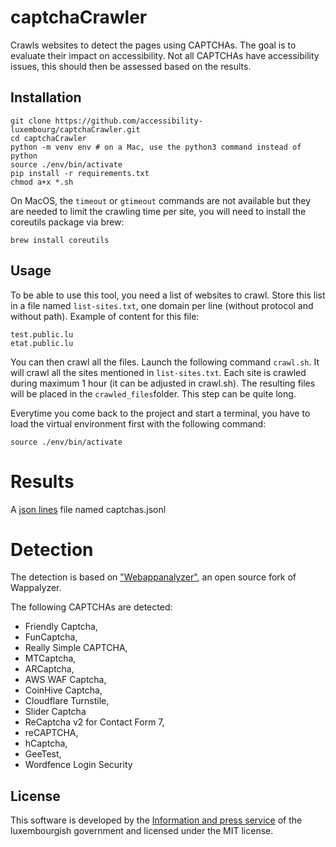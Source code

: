 # captchaCrawler

Crawls websites to detect the pages using CAPTCHAs.
The goal is to evaluate their impact on accessibility. Not all CAPTCHAs have accessibility issues, this should then be assessed based on the results.

## Installation

```
git clone https://github.com/accessibility-luxembourg/captchaCrawler.git
cd captchaCrawler
python -m venv env # on a Mac, use the python3 command instead of python
source ./env/bin/activate 
pip install -r requirements.txt
chmod a+x *.sh
```

On MacOS, the `timeout` or `gtimeout` commands are not available but they are needed to limit the crawling time per site, you will need to install the coreutils package via brew:
```
brew install coreutils
```

## Usage

To be able to use this tool, you need a list of websites to crawl. Store this list in a file named `list-sites.txt`, one domain per line (without protocol and without path). Example of content for this file: 

```
test.public.lu
etat.public.lu

```

You can then crawl all the files. Launch the following command `crawl.sh`. It will crawl all the sites mentioned in `list-sites.txt`. Each site is crawled during maximum 1 hour (it can be adjusted in crawl.sh). The resulting files will be placed in the `crawled_files`folder. This step can be quite long.

Everytime you come back to the project and start a terminal, you have to load the virtual environment first with the following command:
```
source ./env/bin/activate 
```

# Results

A [json lines](https://jsonlines.org/) file named captchas.jsonl

# Detection

The detection is based on ["Webappanalyzer"](https://github.com/enthec/webappanalyzer/), an open source fork of Wappalyzer.

The following CAPTCHAs are detected:

-   Friendly Captcha,
-   FunCaptcha,
-   Really Simple CAPTCHA,
-   MTCaptcha,
-   ARCaptcha,
-   AWS WAF Captcha,
-   CoinHive Captcha,
-   Cloudflare Turnstile,
-   Slider Captcha
-   ReCaptcha v2 for Contact Form 7,
-   reCAPTCHA,
-   hCaptcha,
-   GeeTest,
-   Wordfence Login Security


## License
This software is developed by the [Information and press service](https://sip.gouvernement.lu/en.html) of the luxembourgish government and licensed under the MIT license.

